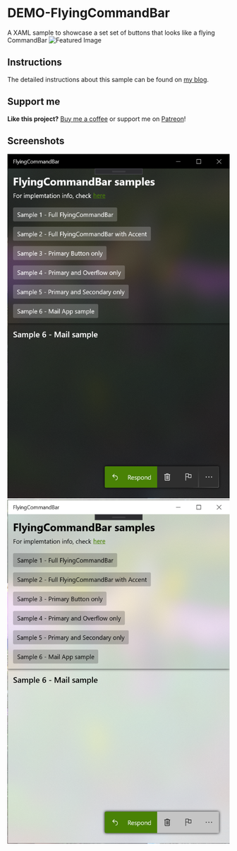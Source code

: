 # DEMO-FlyingCommandBar
A XAML sample to showcase a set set of buttons that looks like a flying CommandBar
![Featured Image](.github/Assets/Blog-FeaturedImage.png)


## Instructions
The detailed instructions about this sample can be found on [my blog](https://www.ikarago.com/development/uwp-flyingcommandbar/).


## Support me
**Like this project?** [Buy me a coffee](https://paypal.me/ikarago) or support me on [Patreon](https://www.patreon.com/ikarago)!


## Screenshots
![Sample App Dark](.github/Assets/Dark-SampleApp.png)
![Sample App Light](.github/Assets/Light-SampleApp.png)
